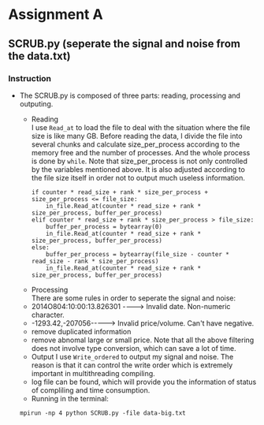 # Assignment A 

## SCRUB.py (seperate the signal and noise from the data.txt) 

### Instruction
* The SCRUB.py is composed of three parts: reading, processing and outputing.
  * Reading         
  I use ```Read_at``` to load the file to deal with the situation where the file size is like many GB. Before reading the data, I divide the file into several chunks and calculate size_per_process according to the memory free and the number of processes. And the whole process is done by ```while```. Note that size_per_process is not only controlled by the variables mentioned above. It is also adjusted according to the file size itself in order not to output much useless information.    
     ```
     if counter * read_size + rank * size_per_process + size_per_process <= file_size:
         in_file.Read_at(counter * read_size + rank * size_per_process, buffer_per_process)
     elif counter * read_size + rank * size_per_process > file_size:
         buffer_per_process = bytearray(0)
         in_file.Read_at(counter * read_size + rank * size_per_process, buffer_per_process)
     else:
         buffer_per_process = bytearray(file_size - counter * read_size - rank * size_per_process)
         in_file.Read_at(counter * read_size + rank * size_per_process, buffer_per_process)
     ```
   * Processing      
    There are some rules in order to seperate the signal and noise:
    - 2014O804:10:00:13.826301 ----> Invalid date. Non-numeric character.
    - -1293.42,-207056-----> Invalid price/volume. Can't have negative.
    - remove duplicated information
    - remove abnomal large or small price.
    Note that all the above filtering does not involve type conversion, which can save a lot of time.
    
   * Output
   I use ```Write_ordered``` to output my signal and noise. The reason is that it can control the write order which is extremely important in multithreading compiling.
  * log file can be found, which will provide you the information of status of compliling and time consumption.
  * Running in the terminal:
  ```
  mpirun -np 4 python SCRUB.py -file data-big.txt
  ```
